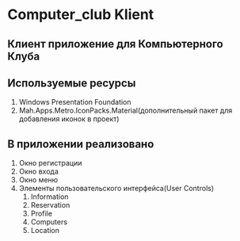 # Computer_club Klient
## Клиент приложение для Компьютерного Клуба
## Используемые ресурсы
1. Windows Presentation Foundation
2. Mah.Apps.Metro.IconPacks.Material(дополнительный пакет для добавления иконок в проект)
## В приложении реализовано 
1. Окно регистрации
2. Окно входа
3. Окно меню
4. Элементы пользовательского интерфейса(User Controls)
    1. Information
    2. Reservation
    3. Profile
    4. Computers
    5. Location
    
